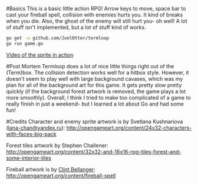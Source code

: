 #Basics
This is a basic little action RPG! Arrow keys to move, space bar to cast your fireball spell, collision with enemies hurts you. It kind of breaks when you die. Also, the ghost of the enemy will still hurt you- oh well! A lot of stuff isn't implemented, but a lot of stuff kind of works.

```bash
go get -u github.com/JoelOtter/termloop
go run game.go
```

[Video of the sprite in action](https://www.youtube.com/watch?v=Dcs2bM05X7I)

#Post Mortem
Termloop does a lot of nice little things right out of the (Term)box. The collision detection works well for a hitbox style. However, it doesn't seem to play well with large background cavases, which was my plan for all of the background art for this game. It gets pretty slow pretty quickly (if the background forest artwork is removed, the game plays a lot more smoothly). Overall, I think I tried to make too complicated of a game to really finish in just a weekend- but I learned a lot about Go and had some fun!

#Credits
Character and enemy sprite artwork is by Svetlana Kushnariova (lana-chan@yandex.ru): http://opengameart.org/content/24x32-characters-with-faces-big-pack

Forest tiles artwork by Stephen Challener: http://opengameart.org/content/32x32-and-16x16-rpg-tiles-forest-and-some-interior-tiles

Fireball artwork is by [Clint Bellanger](http://clintbellanger.net): http://opengameart.org/content/fireball-spell
